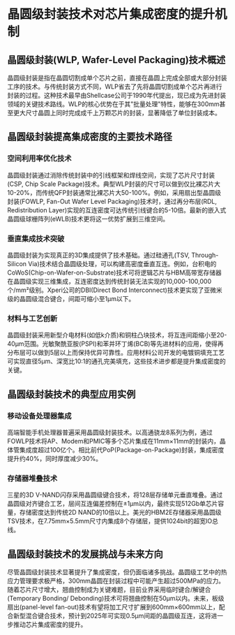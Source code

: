 # 晶圆级封装技术对芯片集成密度的提升机制

## 晶圆级封装(WLP, Wafer-Level Packaging)技术概述

晶圆级封装是指在晶圆切割成单个芯片之前，直接在晶圆上完成全部或大部分封装工序的技术。与传统封装方式不同，WLP省去了先将晶圆切割成单个芯片再进行封装的过程。这种技术最早由Shellcase公司于1990年代提出，现已成为先进封装领域的关键技术路线。WLP的核心优势在于其"批量处理"特性，能够在300mm甚至更大尺寸晶圆上同时完成成千上万颗芯片的封装，显著降低了单位封装成本。

## 晶圆级封装提高集成密度的主要技术路径

### 空间利用率优化技术

晶圆级封装通过消除传统封装中的引线框架和焊线空间，实现了芯片尺寸封装(CSP, Chip Scale Package)技术。典型WLP封装的尺寸可以做到仅比裸芯片大10-20%，而传统QFP封装通常比裸芯片大50-100%。例如，采用扇出型晶圆级封装(FOWLP, Fan-Out Wafer Level Packaging)技术时，通过再分布层(RDL, Redistribution Layer)实现的互连密度可达传统引线键合的5-10倍。最新的嵌入式晶圆级球栅阵列(eWLB)技术更将这一优势扩展到三维空间。

### 垂直集成技术突破

晶圆级封装为实现真正的3D集成提供了技术基础。通过硅通孔(TSV, Through-Silicon Via)技术结合晶圆级处理，可以构建高密度垂直互连。例如，台积电的CoWoS(Chip-on-Wafer-on-Substrate)技术可将逻辑芯片与HBM高带宽存储器在晶圆级实现三维集成，互连密度达到传统封装无法实现的10,000-100,000个/mm²级别。Xperi公司的DBI(Direct Bond Interconnect)技术更实现了亚微米级的晶圆级混合键合，间距可缩小至1μm以下。

### 材料与工艺创新

晶圆级封装采用新型介电材料(如低k介质)和铜柱凸块技术，将互连间距缩小至20-40μm范围。光敏聚酰亚胺(PSPI)和苯并环丁烯(BCB)等先进材料的应用，使得再分布层可以做到5层以上而保持优异可靠性。应用材料公司开发的电镀铜填充工艺可实现直径5μm、深宽比10:1的通孔完美填充，这些技术进步都是提升集成密度的关键。

## 晶圆级封装技术的典型应用实例

### 移动设备处理器集成

高端智能手机处理器普遍采用晶圆级封装技术。以高通骁龙8系列为例，通过FOWLP技术将AP、Modem和PMIC等多个芯片集成在11mm×11mm的封装内，晶体管集成度超过100亿个。相比前代PoP(Package-on-Package)封装，集成密度提升约40%，同时厚度减少30%。

### 存储器堆叠技术

三星的3D V-NAND闪存采用晶圆级键合技术，将128层存储单元垂直堆叠。通过晶圆级对齐键合工艺，层间互连偏差控制在±1μm以内，最终实现512Gb单芯片容量，存储密度达到传统2D NAND的10倍以上。美光的HBM2E存储器采用晶圆级TSV技术，在7.75mm×5.5mm尺寸内集成8个存储层，提供1024bit的超宽IO总线。

## 晶圆级封装技术的发展挑战与未来方向

尽管晶圆级封装技术显著提升了集成密度，但仍面临诸多挑战。晶圆级工艺中的热应力管理要求极严格，300mm晶圆在封装过程中可能产生超过500MPa的应力。随着芯片尺寸增大，翘曲控制成为关键难题，目前业界采用临时键合/解键合(Temporary Bonding/ Debonding)技术可将翘曲控制在50μm以内。未来，板级扇出(panel-level fan-out)技术有望将加工尺寸扩展到600mm×600mm以上，配合新型混合键合技术，预计到2025年可实现0.5μm间距的晶圆级互连，这将进一步推动芯片集成密度的提升。